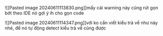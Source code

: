 

![[Pasted image 20240611113830.png]]mấy cái warning này cũng rút gọn bớt theo IDE nó gợi ý ih cho gọn code

![[Pasted image 20240611114347.png]]với ko cần viết kiểu trả về như này nhé, để nó tự động detect kiểu trả về cũng được